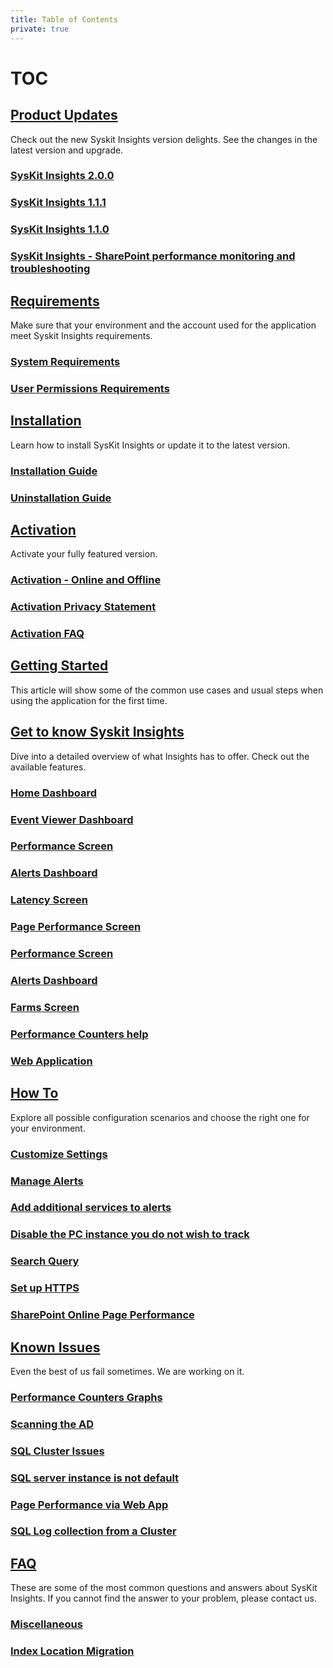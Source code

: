 ```yaml
---
title: Table of Contents
private: true
---
```


# TOC

## [Product Updates](https://github.com/SysKitTeam/docs-insights/tree/7d7a6b9ba7463d9c0a6248fb7a6c6e84988c4c1f/product-updates/README.md)

Check out the new Syskit Insights version delights. See the changes in the latest version and upgrade.

### [SysKit Insights 2.0.0](https://github.com/SysKitTeam/docs-insights/tree/7d7a6b9ba7463d9c0a6248fb7a6c6e84988c4c1f/insights-2-release-note.md)

### [SysKit Insights 1.1.1](https://github.com/SysKitTeam/docs-insights/tree/7d7a6b9ba7463d9c0a6248fb7a6c6e84988c4c1f/insights-1-1-1-release-note.md)

### [SysKit Insights 1.1.0](https://github.com/SysKitTeam/docs-insights/tree/7d7a6b9ba7463d9c0a6248fb7a6c6e84988c4c1f/insights-1-1-release-note.md)

### [SysKit Insights - SharePoint performance monitoring and troubleshooting](https://github.com/SysKitTeam/docs-insights/tree/7d7a6b9ba7463d9c0a6248fb7a6c6e84988c4c1f/insights1-release-note.md)

## [Requirements](https://github.com/SysKitTeam/docs-insights/tree/7d7a6b9ba7463d9c0a6248fb7a6c6e84988c4c1f/requirements/README.md)

Make sure that your environment and the account used for the application meet Syskit Insights requirements.

### [System Requirements](https://github.com/SysKitTeam/docs-insights/tree/7d7a6b9ba7463d9c0a6248fb7a6c6e84988c4c1f/system-requirements.md)

### [User Permissions Requirements](https://github.com/SysKitTeam/docs-insights/tree/7d7a6b9ba7463d9c0a6248fb7a6c6e84988c4c1f/user-permissions-requirements.md)

## [Installation](https://github.com/SysKitTeam/docs-insights/tree/7d7a6b9ba7463d9c0a6248fb7a6c6e84988c4c1f/installation/README.md)

Learn how to install SysKit Insights or update it to the latest version.

### [Installation Guide](https://github.com/SysKitTeam/docs-insights/tree/7d7a6b9ba7463d9c0a6248fb7a6c6e84988c4c1f/installation-guide.md)

### [Uninstallation Guide](https://github.com/SysKitTeam/docs-insights/tree/7d7a6b9ba7463d9c0a6248fb7a6c6e84988c4c1f/uninstallation-guide.md)

## [Activation](https://github.com/SysKitTeam/docs-insights/tree/7d7a6b9ba7463d9c0a6248fb7a6c6e84988c4c1f/activation/README.md)

Activate your fully featured version.

### [Activation - Online and Offline](https://github.com/SysKitTeam/docs-insights/tree/7d7a6b9ba7463d9c0a6248fb7a6c6e84988c4c1f/online-offline-activation.md)

### [Activation Privacy Statement](https://github.com/SysKitTeam/docs-insights/tree/7d7a6b9ba7463d9c0a6248fb7a6c6e84988c4c1f/activation-privacy-statement.md)

### [Activation FAQ](https://github.com/SysKitTeam/docs-insights/tree/7d7a6b9ba7463d9c0a6248fb7a6c6e84988c4c1f/activation-faq.md)

## [Getting Started](https://github.com/SysKitTeam/docs-insights/tree/7d7a6b9ba7463d9c0a6248fb7a6c6e84988c4c1f/getting-started/README.md)

This article will show some of the common use cases and usual steps when using the application for the first time.

### 

## [Get to know Syskit Insights](https://github.com/SysKitTeam/docs-insights/tree/7d7a6b9ba7463d9c0a6248fb7a6c6e84988c4c1f/get-to-know-insights/README.md)

Dive into a detailed overview of what Insights has to offer. Check out the available features.

### [Home Dashboard](https://github.com/SysKitTeam/docs-insights/tree/7d7a6b9ba7463d9c0a6248fb7a6c6e84988c4c1f/insights-home.md)

### [Event Viewer Dashboard](https://github.com/SysKitTeam/docs-insights/tree/7d7a6b9ba7463d9c0a6248fb7a6c6e84988c4c1f/event-viewer.md)

### [Performance Screen](https://github.com/SysKitTeam/docs-insights/tree/7d7a6b9ba7463d9c0a6248fb7a6c6e84988c4c1f/performance-screen.md)

### [Alerts Dashboard](https://github.com/SysKitTeam/docs-insights/tree/7d7a6b9ba7463d9c0a6248fb7a6c6e84988c4c1f/insights-alerts.md)

### [Latency Screen](https://github.com/SysKitTeam/docs-insights/tree/7d7a6b9ba7463d9c0a6248fb7a6c6e84988c4c1f/latency-screen.md)

### [Page Performance Screen](https://github.com/SysKitTeam/docs-insights/tree/7d7a6b9ba7463d9c0a6248fb7a6c6e84988c4c1f/page-performance-screen.md)

### [Performance Screen](https://github.com/SysKitTeam/docs-insights/tree/7d7a6b9ba7463d9c0a6248fb7a6c6e84988c4c1f/performance-screen.md)

### [Alerts Dashboard](https://github.com/SysKitTeam/docs-insights/tree/7d7a6b9ba7463d9c0a6248fb7a6c6e84988c4c1f/insights-alerts.md)

### [Farms Screen](https://github.com/SysKitTeam/docs-insights/tree/7d7a6b9ba7463d9c0a6248fb7a6c6e84988c4c1f/farms-screen.md)

### [Performance Counters help](https://github.com/SysKitTeam/docs-insights/tree/7d7a6b9ba7463d9c0a6248fb7a6c6e84988c4c1f/performance-counters.md)

### [Web Application](https://github.com/SysKitTeam/docs-insights/tree/7d7a6b9ba7463d9c0a6248fb7a6c6e84988c4c1f/web-application.md)

## [How To](https://github.com/SysKitTeam/docs-insights/tree/7d7a6b9ba7463d9c0a6248fb7a6c6e84988c4c1f/how-to/README.md)

Explore all possible configuration scenarios and choose the right one for your environment.

### [Customize Settings](https://github.com/SysKitTeam/docs-insights/tree/7d7a6b9ba7463d9c0a6248fb7a6c6e84988c4c1f/customize-settings.md)

### [Manage Alerts](https://github.com/SysKitTeam/docs-insights/tree/7d7a6b9ba7463d9c0a6248fb7a6c6e84988c4c1f/manage-alerts.md)

### [Add additional services to alerts](https://github.com/SysKitTeam/docs-insights/tree/7d7a6b9ba7463d9c0a6248fb7a6c6e84988c4c1f/add-additional-services-alert.md)

### [Disable the PC instance you do not wish to track](https://github.com/SysKitTeam/docs-insights/tree/7d7a6b9ba7463d9c0a6248fb7a6c6e84988c4c1f/disable-pc-instance.md)

### [Search Query](https://github.com/SysKitTeam/docs-insights/tree/7d7a6b9ba7463d9c0a6248fb7a6c6e84988c4c1f/search-query.md)

### [Set up HTTPS](https://github.com/SysKitTeam/docs-insights/tree/7d7a6b9ba7463d9c0a6248fb7a6c6e84988c4c1f/set-up-https.md)

### [SharePoint Online Page Performance](https://github.com/SysKitTeam/docs-insights/tree/7d7a6b9ba7463d9c0a6248fb7a6c6e84988c4c1f/spo-pp.md)

## [Known Issues](https://github.com/SysKitTeam/docs-insights/tree/7d7a6b9ba7463d9c0a6248fb7a6c6e84988c4c1f/known-issues/README.md)

Even the best of us fail sometimes. We are working on it.

### [Performance Counters Graphs](https://github.com/SysKitTeam/docs-insights/tree/7d7a6b9ba7463d9c0a6248fb7a6c6e84988c4c1f/performance-counters-laptop-sleeping.md)

### [Scanning the AD](https://github.com/SysKitTeam/docs-insights/tree/7d7a6b9ba7463d9c0a6248fb7a6c6e84988c4c1f/scan-ad-server-number.md)

### [SQL Cluster Issues](https://github.com/SysKitTeam/docs-insights/tree/7d7a6b9ba7463d9c0a6248fb7a6c6e84988c4c1f/sql-cluster-issues.md)

### [SQL server instance is not default](https://github.com/SysKitTeam/docs-insights/tree/7d7a6b9ba7463d9c0a6248fb7a6c6e84988c4c1f/not-default-sql-instance.md)

### [Page Performance via Web App](https://github.com/SysKitTeam/docs-insights/tree/7d7a6b9ba7463d9c0a6248fb7a6c6e84988c4c1f/webapp-page-performance.md)

### [SQL Log collection from a Cluster](https://github.com/SysKitTeam/docs-insights/tree/7d7a6b9ba7463d9c0a6248fb7a6c6e84988c4c1f/servers-in-cluster.md)

## [FAQ](https://github.com/SysKitTeam/docs-insights/tree/7d7a6b9ba7463d9c0a6248fb7a6c6e84988c4c1f/faq/README.md)

These are some of the most common questions and answers about SysKit Insights. If you cannot find the answer to your problem, please contact us.

### [Miscellaneous](https://github.com/SysKitTeam/docs-insights/tree/7d7a6b9ba7463d9c0a6248fb7a6c6e84988c4c1f/miscellaneous.md)

### [Index Location Migration](https://github.com/SysKitTeam/docs-insights/tree/7d7a6b9ba7463d9c0a6248fb7a6c6e84988c4c1f/index-location-migration.md)

